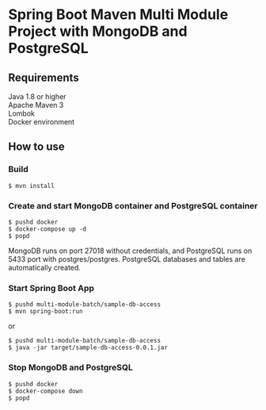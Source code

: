 # Spring Boot Maven Multi Module Project with MongoDB and PostgreSQL

## Requirements 

Java 1.8 or higher  
Apache Maven 3  
Lombok  
Docker environment  

## How to use

### Build
```
$ mvn install
```

### Create and start MongoDB container and PostgreSQL container
```
$ pushd docker
$ docker-compose up -d
$ popd
```
MongoDB runs on port 27018 without credentials, and PostgreSQL runs on 5433 port with postgres/postgres.
PostgreSQL databases and tables are automatically created.

### Start Spring Boot App
```
$ pushd multi-module-batch/sample-db-access
$ mvn spring-boot:run
```
or  
```
$ pushd multi-module-batch/sample-db-access
$ java -jar target/sample-db-access-0.0.1.jar
```

### Stop MongoDB and PostgreSQL
```
$ pushd docker
$ docker-compose down
$ popd
```
